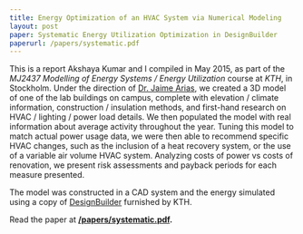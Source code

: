 ```yaml
---
title: Energy Optimization of an HVAC System via Numerical Modeling
layout: post
paper: Systematic Energy Utilization Optimization in DesignBuilder
paperurl: /papers/systematic.pdf
---
```


This is a report Akshaya Kumar and I compiled in May 2015, as part of the _MJ2437 Modelling of Energy Systems / Energy Utilization_ course at _KTH_, in Stockholm. Under the direction of [Dr. Jaime Arias](https://www.kth.se/en/itm/inst/energiteknik/forskningsavdelningar/upp-och-vent/personal/jaime-arias-1.73288), we created a 3D model of one of the lab buildings on campus, complete with elevation / climate information, construction / insulation methods, and first-hand research on HVAC / lighting / power load details. We then populated the model with real information about average activity throughout the year. Tuning this model to match actual power usage data, we were then able to recommend specific HVAC changes, such as the inclusion of a heat recovery system, or the use of a variable air volume HVAC system. Analyzing costs of power vs costs of renovation, we present risk assessments and payback periods for each measure presented.

The model was constructed in a CAD system and the energy simulated using a copy of [DesignBuilder](http://www.designbuilder.co.uk/) furnished by KTH.

Read the paper at **[/papers/systematic.pdf](/papers/systematic.pdf).**